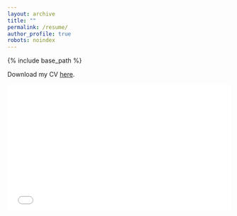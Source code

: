```yaml
---
layout: archive
title: ""
permalink: /resume/
author_profile: true
robots: noindex
---
```


{% include base_path %}

Download my CV [here](/files/CV_Nadja_vantHoff_sept2025.pdf).

<div style="position: relative; padding-bottom: 56.25%; height: 0; overflow: hidden; max-width: 100%; height: auto;">
  <iframe src="/files/CV_Nadja_vantHoff_sept2025.pdf" style="position: absolute; top: 0; left: 0; width: 100%; height: 100%;" frameborder="0" border="0" marginwidth="0" marginheight="0"></iframe>
</div>
